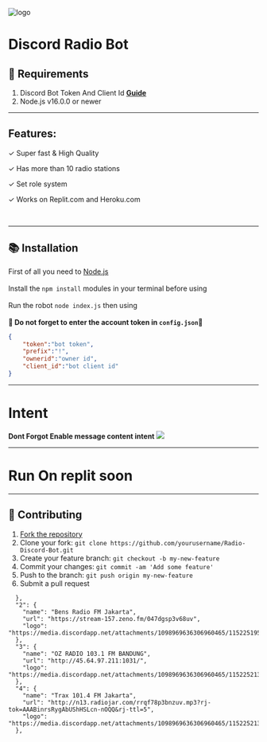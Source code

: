 ![logo](https://play-lh.googleusercontent.com/oV1AVbkOV2M7rqOAENeuNAnBL6ftRpECFDiiKU4w19tX_rTHTnwJRrPcJ2yy270taMU)

# Discord Radio Bot


## 🔧 Requirements
1. Discord Bot Token And Client Id **[Guide](https://discordjs.guide/preparations/setting-up-a-bot-application.html#creating-your-bot)**
2. Node.js v16.0.0 or newer
***
## Features:
✓ Super fast & High Quality 

✓ Has more than 10 radio stations

✓ Set role system

✓ Works on Replit.com and Heroku.com

<br/>

***

## 📚 Installation

First of all you need to <a href="https://nodejs.org/en/"> Node.js </a>
<br> <br>
Install the `npm install` modules in your terminal before using
<br> <br>
Run the robot `node index.js` then using
<br> <br>**🔴 Do not forget to enter the account token in `config.json`🔴**

```json
{
    "token":"bot token",
    "prefix":"!",
    "ownerid":"owner id",
    "client_id":"bot client id"
}
```
***
# Intent
**Dont Forgot Enable message content intent**
<img src="https://media.discordapp.net/attachments/923616646319439882/930731010809802803/unknown.png" />

***
# Run On replit soon

***
## 🤝 Contributing

1. [Fork the repository](https://github.com/MesterFlower/Radio-Discord-Bot/fork)
2. Clone your fork: `git clone https://github.com/yourusername/Radio-Discord-Bot.git`
3. Create your feature branch: `git checkout -b my-new-feature`
4. Commit your changes: `git commit -am 'Add some feature'`
5. Push to the branch: `git push origin my-new-feature`
6. Submit a pull request

```
  },
  "2": {
    "name": "Bens Radio FM Jakarta",
    "url": "https://stream-157.zeno.fm/047dgsp3v68uv",
    "logo": "https://media.discordapp.net/attachments/1098969636306960465/1152251952198074579/bens.png"
  },
  "3": {
    "name": "OZ RADIO 103.1 FM BANDUNG",
    "url": "http://45.64.97.211:1031/",
    "logo": "https://media.discordapp.net/attachments/1098969636306960465/1152252132230180945/ozradio.png"
  },
  "4": {
    "name": "Trax 101.4 FM Jakarta",
    "url": "http://n13.radiojar.com/rrqf78p3bnzuv.mp3?rj-tok=AAABinrsRygAbUShHSLcn-nOQQ&rj-ttl=5",
    "logo": "https://media.discordapp.net/attachments/1098969636306960465/1152252134562205736/trax.png"
  },
  ```